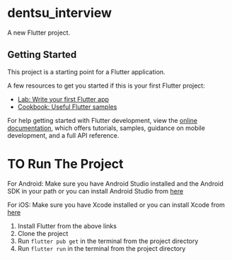 # dentsu_interview

A new Flutter project.

## Getting Started

This project is a starting point for a Flutter application.

A few resources to get you started if this is your first Flutter project:

- [Lab: Write your first Flutter app](https://docs.flutter.dev/get-started/codelab)
- [Cookbook: Useful Flutter samples](https://docs.flutter.dev/cookbook)

For help getting started with Flutter development, view the
[online documentation](https://docs.flutter.dev/), which offers tutorials,
samples, guidance on mobile development, and a full API reference.

# TO Run The Project

For Android: Make sure you have Android Studio installed and the Android SDK in your path or you can install Android Studio from [here](https://developer.android.com/studio)

For iOS: Make sure you have Xcode installed or you can install Xcode from [here](https://developer.apple.com/xcode/)

1. Install Flutter from the above links
2. Clone the project
3. Run `flutter pub get` in the terminal from the project directory
4. Run `flutter run` in the terminal from the project directory

